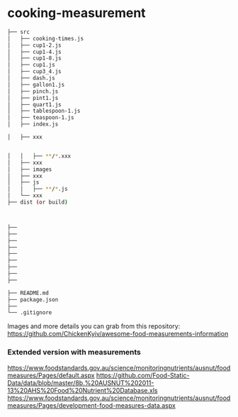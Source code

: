 # cooking-measurement



```bash
├── src
│   ├── cooking-times.js
│   ├── cup1-2.js
│   ├── cup1-4.js
│   ├── cup1-8.js
│   ├── cup1.js
│   ├── cup3_4.js
│   ├── dash.js
│   ├── gallon1.js
│   ├── pinch.js
│   ├── pint1.js
│   ├── quart1.js
│   ├── tablespoon-1.js
│   ├── teaspoon-1.js
│   ├── index.js

│   ├── xxx


│   │   ├── **/*.xxx
│   ├── xxx
│   ├── images
│   ├── xxx
│   ├── js
│   │   ├── **/*.js
│   └── xxx
├── dist (or build)



├── 
├── 
├── 
├── 
├── 
├── 
├── 
├── 
├── 

├── README.md
├── package.json
├── 
└── .gitignore
```


Images and more details you can grab from this repository: https://github.com/ChickenKyiv/awesome-food-measurements-information


### Extended version with measurements

https://www.foodstandards.gov.au/science/monitoringnutrients/ausnut/foodmeasures/Pages/default.aspx
https://github.com/Food-Static-Data/data/blob/master/8b.%20AUSNUT%202011-13%20AHS%20Food%20Nutrient%20Database.xls
https://www.foodstandards.gov.au/science/monitoringnutrients/ausnut/foodmeasures/Pages/development-food-measures-data.aspx
